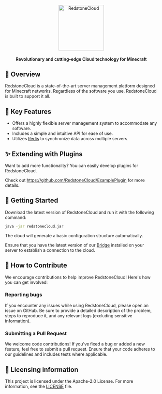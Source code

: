 <div align="center">
<img src="https://avatars.githubusercontent.com/u/178515769?s=400&u=a56cd5675db6ef4014913e34ff55ed0d3e5013d2&v=4" width="150" height="150" alt="RedstoneCloud">
<h4>Revolutionary and cutting-edge Cloud technology for Minecraft</h4>
</div>

## 📖 Overview
RedstoneCloud is a state-of-the-art server management platform designed for Minecraft networks. Regardless of the software you use, RedstoneCloud is built to support it all.

## 🎯 Key Features
* Offers a highly flexible server management system to accommodate any software.
* Includes a simple and intuitive API for ease of use.
* Utilizes [Redis](https://redis.io/) to synchronize data across multiple servers.

## ✨ Extending with Plugins
Want to add more functionality? You can easily develop plugins for RedstoneCloud.

Check out https://github.com/RedstoneCloud/ExamplePlugin for more details.

## 🚀 Getting Started
Download the latest version of RedstoneCloud and run it with the following command:
```bash
java -jar redstonecloud.jar
```
The cloud will generate a basic configuration structure automatically.

Ensure that you have the latest version of our [Bridge](https://github.com/RedstoneCloud/CloudBridge) installed on your server to establish a connection to the cloud.

## 🙌 How to Contribute
We encourage contributions to help improve RedstoneCloud! Here's how you can get involved:

### Reporting bugs
If you encounter any issues while using RedstoneCloud, please open an issue on GitHub. Be sure to provide a detailed description of the problem, steps to reproduce it, and any relevant logs (excluding sensitive information).

### Submitting a Pull Request
We welcome code contributions! If you've fixed a bug or added a new feature, feel free to submit a pull request. Ensure that your code adheres to our guidelines and includes tests where applicable.

## 📌 Licensing information
This project is licensed under the Apache-2.0 License. For more information, see the [LICENSE](/LICENSE) file.
